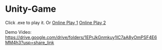 # Unity-Game
Click .exe to play it.
Or 
[Online Play 1](https://8reaks.github.io/UnityGame_Space3040/)
[Online Play 2](https://8reaks.github.io/UnityGame_Space3040/)

Demo Video:
https://drive.google.com/drive/folders/1EPrJkGnmkuy1IC7aA8yOmPSF4E6MM4h3?usp=share_link
